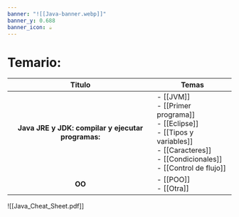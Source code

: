 ```yaml
---
banner: "![[Java-banner.webp]]"
banner_y: 0.688
banner_icon: ☕
---
```


# Temario:

|                       Titulo                       | Temas                                                                                                                                                           |
|:--------------------------------------------------:| --------------------------------------------------------------------------------------------------------------------------------------------------------------- |
| **Java JRE y JDK: compilar y ejecutar programas:** | - [[JVM]] <br> - [[Primer programa]] <br> - [[Eclipse]] <br> - [[Tipos y variables]] <br> - [[Caracteres]] <br> - [[Condicionales]] <br> - [[Control de flujo]] |
|                       **OO**                       | - [[POO]] <br> - [[Otra]]                                                                                                                                       |


![[Java_Cheat_Sheet.pdf]]